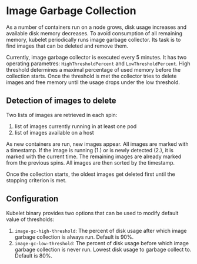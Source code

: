 # Image Garbage Collection

As a number of containers run on a node grows, disk usage increases
and available disk memory decreases. To avoid consumption of all remaining
memory, kubelet periodically runs image garbage collector.
Its task is to find images that can be deleted and remove them.

Currently, image garbage collector is executed every 5 minutes.
It has two operating parametres: `HighThresholdPercent` and `LowThresholdPercent`.
High threshold determines a maximal percentage of used memory
before the collection starts. Once the threshold is met the collector tries
to delete images and free memory until the usage drops under the low threshold.

## Detection of images to delete
Two lists of images are retrieved in each spin:

1. list of images currently running in at least one pod
2. list of images available on a host

As new containers are run, new images appear. All images are marked
with a timestamp. If the image is running (1.) or is newly detected (2.),
it is marked with the current time. The remaining images are already marked
from the previous spins. All images are then sorted by the timestamp.

Once the collection starts, the oldest images get deleted first until the stopping
criterion is met.

## Configuration
Kubelet binary provides two options that can be used to modify default value of thresholds:

1. `image-gc-high-threshold`: The percent of disk usage after which image garbage collection is always run. Default is 90%.
2. `image-gc-low-threshold`: The percent of disk usage before which image garbage collection is never run. Lowest disk usage to garbage collect to. Default is 80%.
